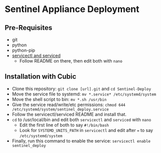 # Sentinel Appliance Deployment

## Pre-Requisites
* git
* python
* python-pip
* [servicectl and serviced](https://github.com/smaknsk/servicectl)
	- Follow README on there, then edit both with `nano` 

## Installation with Cubic
* Clone this repository: `git clone [url].git` and `cd Sentinel-Deploy`
* Move the service file to systemd: `mv *.service* /etc/systemd/system`
* Move the shell script to bin: `mv *.sh /usr/bin`
* Give the service read/write/etc permissions: `chmod 644 /etc/systemd/system/sentinel_deploy.service`
* Follow the servicectl/serviced README and install that.
* `cd` to /usr/local/bin and edit both `servicectl` and `serviced` with `nano`
	- Edit the first line of both to say `#!/bin/bash`
	- Look for `SYSTEMD_UNITS_PATH` in `servicectl` and edit after `=` to say `/etc/systemd/system`
* Finally, run this command to enable the service: `servicectl enable sentinel_deploy`

